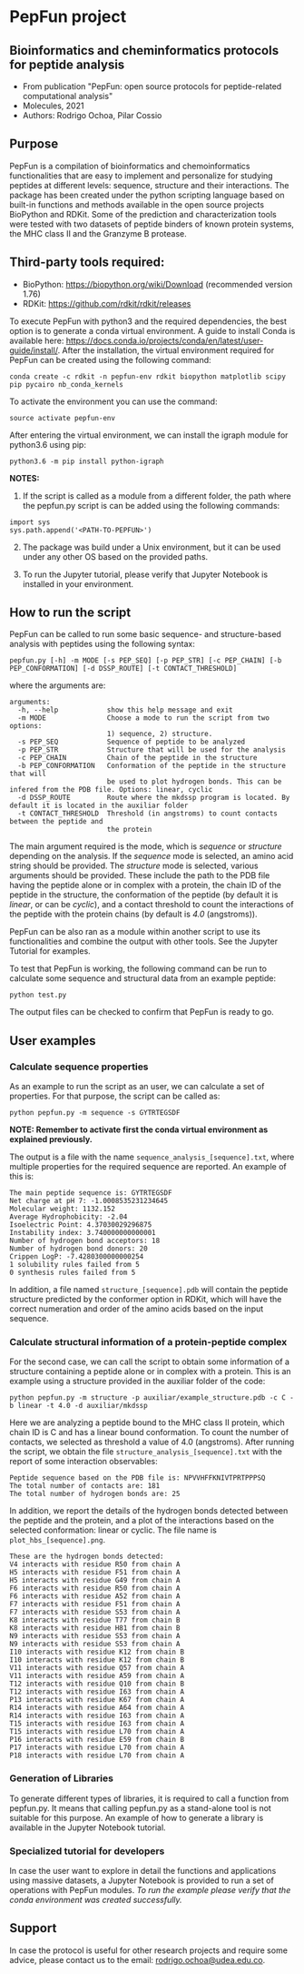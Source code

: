 # PepFun project

## Bioinformatics and cheminformatics protocols for peptide analysis

* From publication "PepFun: open source protocols for peptide-related computational analysis"
* Molecules, 2021
* Authors: Rodrigo Ochoa, Pilar Cossio

## Purpose

PepFun is a compilation of bioinformatics and chemoinformatics functionalities that are easy to implement and personalize for studying peptides at different levels: sequence, structure and their interactions. The package has been created under the python scripting language based on built-in functions and methods available in the open source projects BioPython and RDKit. Some of the prediction and characterization tools were tested with two datasets of peptide binders of known protein systems, the MHC class II and the Granzyme B protease.

## Third-party tools required:

- BioPython: https://biopython.org/wiki/Download (recommended version 1.76)
- RDKit: https://github.com/rdkit/rdkit/releases

To execute PepFun with python3 and the required dependencies, the best option is to generate a conda virtual environment. A guide to install Conda is available here: https://docs.conda.io/projects/conda/en/latest/user-guide/install/. After the installation, the virtual environment required for PepFun can be created using the following command:

`conda create -c rdkit -n pepfun-env rdkit biopython matplotlib scipy pip pycairo nb_conda_kernels`

To activate the environment you can use the command:

`source activate pepfun-env`

After entering the virtual environment, we can install the igraph module for python3.6 using pip:

`python3.6 -m pip install python-igraph`

**NOTES:**
1. If the script is called as a module from a different folder, the path where the pepfun.py script is can be added using the following commands:
```
import sys
sys.path.append('<PATH-TO-PEPFUN>')
```
2. The package was build under a Unix environment, but it can be used under any other OS based on the provided paths.

3. To run the Jupyter tutorial, please verify that Jupyter Notebook is installed in your environment.

## How to run the script

PepFun can be called to run some basic sequence- and structure-based analysis with peptides using the following syntax:

`pepfun.py [-h] -m MODE [-s PEP_SEQ] [-p PEP_STR]
                            [-c PEP_CHAIN] [-b PEP_CONFORMATION]
                            [-d DSSP_ROUTE] [-t CONTACT_THRESHOLD]`
                                       
where the arguments are:

```
arguments:
  -h, --help            show this help message and exit
  -m MODE               Choose a mode to run the script from two options: 
                        1) sequence, 2) structure.
  -s PEP_SEQ            Sequence of peptide to be analyzed
  -p PEP_STR            Structure that will be used for the analysis
  -c PEP_CHAIN          Chain of the peptide in the structure
  -b PEP_CONFORMATION   Conformation of the peptide in the structure that will
                        be used to plot hydrogen bonds. This can be infered from the PDB file. Options: linear, cyclic
  -d DSSP_ROUTE         Route where the mkdssp program is located. By default it is located in the auxiliar folder
  -t CONTACT_THRESHOLD  Threshold (in angstroms) to count contacts between the peptide and
                        the protein
 ```
 
The main argument required is the mode, which is *sequence* or *structure* depending on the analysis. If the *sequence* mode is selected, an amino acid string should be provided. The *structure* mode is selected, various arguments should be provided. These include the path to the PDB file having the peptide alone or in complex with a protein, the chain ID of the peptide in the structure, the conformation of the peptide (by default it is *linear*, or can be *cyclic*), and a contact threshold to count the interactions of the peptide with the protein chains (by default is *4.0* (angstroms)).

PepFun can be also ran as a module within another script to use its functionalities and combine the output with other tools. See the Jupyter Tutorial for examples. 

To test that PepFun is working, the following command can be run to calculate some sequence and structural data from an example peptide:

`python test.py`

The output files can be checked to confirm that PepFun is ready to go.

## User examples

### Calculate sequence properties

As an example to run the script as an user, we can calculate a set of properties. For that purpose, the script can be called as:

`python pepfun.py -m sequence -s GYTRTEGSDF`

**NOTE: Remember to activate first the conda virtual environment as explained previously.**

The output is a file with the name `sequence_analysis_[sequence].txt`, where multiple properties for the required sequence are reported. An example of this is:

```
The main peptide sequence is: GYTRTEGSDF
Net charge at pH 7: -1.0008535231234645
Molecular weight: 1132.152
Average Hydrophobicity: -2.04
Isoelectric Point: 4.37030029296875
Instability index: 3.740000000000001
Number of hydrogen bond acceptors: 18
Number of hydrogen bond donors: 20
Crippen LogP: -7.4280300000000254
1 solubility rules failed from 5
0 synthesis rules failed from 5
```

In addition, a file named `structure_[sequence].pdb` will contain the peptide structure predicted by the conformer option in RDKit, which will have the correct numeration and order of the amino acids based on the input sequence.


### Calculate structural information of a protein-peptide complex

For the second case, we can call the script to obtain some information of a structure containing a peptide alone or in complex with a protein. This is an example using a structure provided in the auxiliar folder of the code:

`python pepfun.py -m structure -p auxiliar/example_structure.pdb -c C -b linear -t 4.0 -d auxiliar/mkdssp`

Here we are analyzing a peptide bound to the MHC class II protein, which chain ID is C and has a linear bound conformation. To count the number of contacts, we selected as threshold a value of 4.0 (angstroms). After running the script, we obtain the file `structure_analysis_[sequence].txt` with the report of some interaction observables:

```
Peptide sequence based on the PDB file is: NPVVHFFKNIVTPRTPPPSQ
The total number of contacts are: 181
The total number of hydrogen bonds are: 25
```

In addition, we report the details of the hydrogen bonds detected between the peptide and the protein, and a plot of the interactions based on the selected conformation: linear or cyclic. The file name is `plot_hbs_[sequence].png`.

```
These are the hydrogen bonds detected:
V4 interacts with residue R50 from chain A
H5 interacts with residue F51 from chain A
H5 interacts with residue G49 from chain A
F6 interacts with residue R50 from chain A
F6 interacts with residue A52 from chain A
F7 interacts with residue F51 from chain A
F7 interacts with residue S53 from chain A
K8 interacts with residue T77 from chain B
K8 interacts with residue H81 from chain B
N9 interacts with residue S53 from chain A
N9 interacts with residue S53 from chain A
I10 interacts with residue K12 from chain B
I10 interacts with residue K12 from chain B
V11 interacts with residue Q57 from chain A
V11 interacts with residue A59 from chain A
T12 interacts with residue Q10 from chain B
T12 interacts with residue I63 from chain A
P13 interacts with residue K67 from chain A
R14 interacts with residue A64 from chain A
R14 interacts with residue I63 from chain A
T15 interacts with residue I63 from chain A
T15 interacts with residue L70 from chain A
P16 interacts with residue E59 from chain B
P17 interacts with residue L70 from chain A
P18 interacts with residue L70 from chain A

```
### Generation of Libraries 

To generate different types of libraries, it is required to call a function from pepfun.py. It means that calling pepfun.py as a stand-alone tool is not suitable for this purpose. An example of how to generate a library is available in the Jupyter Notebook tutorial.

### Specialized tutorial for developers

In case the user want to explore in detail the functions and applications using massive datasets, a Jupyter Notebook is provided to run a set of operations with PepFun modules. *To run the example please verify that the conda environment was created successfully.*

## Support

In case the protocol is useful for other research projects and require some advice, please contact us to the email: rodrigo.ochoa@udea.edu.co.

